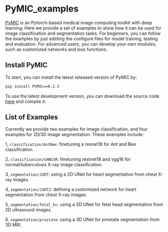 # PyMIC_examples
[PyMIC][PyMIC_link] is an Pytorch-based medical image computing toolkit with deep learning. Here we provide a set of examples to show how it can be used for image classification and segmentation tasks. For beginners, you can follow the examples by just editting the configure files for model training, testing and evaluation. For advanced users, you can develop your own modules, such as customized networks and loss functions.  

[PyMIC_link]: https://github.com/HiLab-git/PyMIC
 
## Install PyMIC
To start, you can install the latest released version of PyMIC by:

```bash
pip install PYMIC==0.2.3
```

To use the latest development version, you can download the source code [here][PyMIC_link] and compile it. 

## List of Examples
Currently we provide two examples for image classification, and four examples for 2D/3D image segmentation. These examples include:

1, `classification/AntBee`: finetuning a resnet18 for Ant and Bee classification.

2, `classification/CHNCXR`: finetuning restnet18 and vgg16 for normal/tuberculosis X-ray image classification.

3, `segmentation/JSRT`: using a 2D UNet for heart segmentation from chest X-ray images.

4, `segmentation/JSRT2`: defining a customized network for heart segmentation from chest X-ray images.

5, `segmentation/fetal_hc`: using a 2D UNet for fetal head segmentation from 2D ultrasound images.

6, `segmentation/prostate`: using a 3D UNet for prostate segmentation from 3D MRI.



